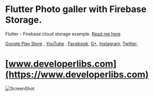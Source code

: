 # Flutter Photo galler with Firebase Storage.

Flutter - Firebase cloud storage example. [Read me here](https://www.developerlibs.com/2018/12/flutter-firebase-cloud-storage-example.html)

[Google Play Store](https://play.google.com/store/apps/details?id=com.devlibs.developerlibs) ,
[YouTube](https://youtu.be/dt4HlORuT7Q&t=8s) ,
[Facebook](https://www.facebook.com/developerlibs), 
[G+](https://plus.google.com/109457600203481575432),
[Instagram](https://www.instagram.com/developerlibs/), 
[Twitter](https://twitter.com/LibsDeveloper),

# [www.developerlibs.com](https://www.developerlibs.com)

![ScreenShot](https://github.com/DeveloperLibs/flutter_firebase_storage/blob/master/screen/flutter-firebse-storage-gif.gif)
